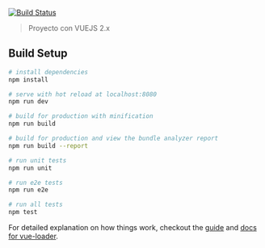 [![Build Status](https://travis-ci.org/DevelopersOnTheGo/sgescolar_asistencia_client.svg?branch=master)](https://travis-ci.org/DevelopersOnTheGo/sgescolar_asistencia_client)
> Proyecto con VUEJS 2.x 

## Build Setup

``` bash
# install dependencies
npm install

# serve with hot reload at localhost:8080
npm run dev

# build for production with minification
npm run build

# build for production and view the bundle analyzer report
npm run build --report

# run unit tests
npm run unit

# run e2e tests
npm run e2e

# run all tests
npm test
```

For detailed explanation on how things work, checkout the [guide](http://vuejs-templates.github.io/webpack/) and [docs for vue-loader](http://vuejs.github.io/vue-loader).
